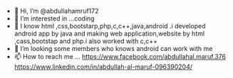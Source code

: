 - 👋 Hi, I’m @abdullahamruf172
- 👀 I’m interested in ...coding
- 🌱 I know html ,css,bootstarp,php,c,c++,java,android .i developed android app by java and making web application,website by html ,cass,bootstap and php.i also worked with c,c++
- 💞️ I’m looking some members who knows android can work with me
- 📫 How to reach me ...
https://www.facebook.com/abdullahal.maruf.376
https://www.linkedin.com/in/abdullah-al-maruf-096390204/

<!---
abdullahamruf172/abdullahamruf172 is a ✨ special ✨ repository because its `README.md` (this file) appears on your GitHub profile.
You can click the Preview link to take a look at your changes.
--->
